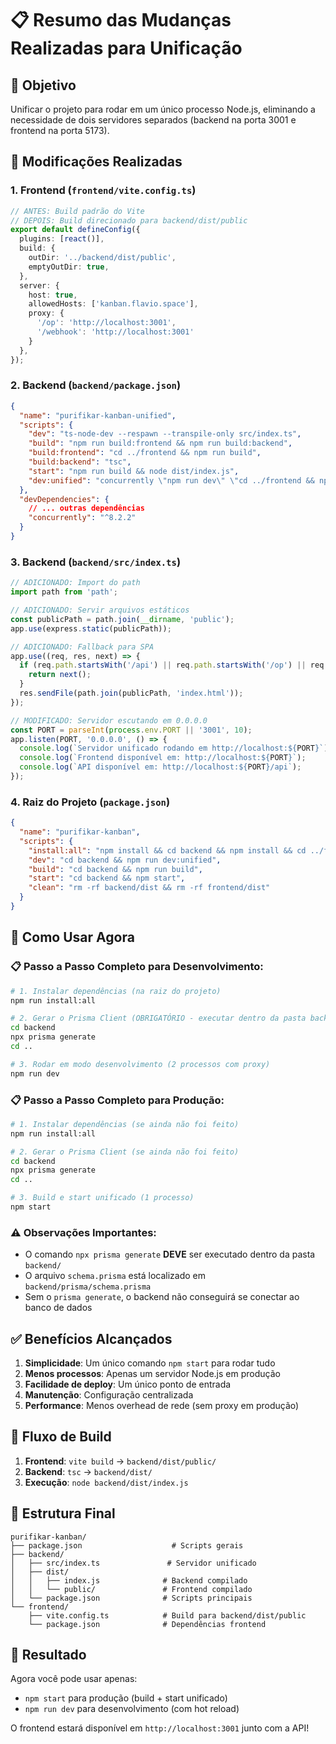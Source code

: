 # 📋 Resumo das Mudanças Realizadas para Unificação

## 🎯 Objetivo
Unificar o projeto para rodar em um único processo Node.js, eliminando a necessidade de dois servidores separados (backend na porta 3001 e frontend na porta 5173).

## 🔧 Modificações Realizadas

### 1. **Frontend (`frontend/vite.config.ts`)**
```typescript
// ANTES: Build padrão do Vite
// DEPOIS: Build direcionado para backend/dist/public
export default defineConfig({
  plugins: [react()],
  build: {
    outDir: '../backend/dist/public',
    emptyOutDir: true,
  },
  server: {
    host: true,
    allowedHosts: ['kanban.flavio.space'],
    proxy: {
      '/op': 'http://localhost:3001',
      '/webhook': 'http://localhost:3001'
    }
  },
});
```

### 2. **Backend (`backend/package.json`)**
```json
{
  "name": "purifikar-kanban-unified",
  "scripts": {
    "dev": "ts-node-dev --respawn --transpile-only src/index.ts",
    "build": "npm run build:frontend && npm run build:backend",
    "build:frontend": "cd ../frontend && npm run build",
    "build:backend": "tsc",
    "start": "npm run build && node dist/index.js",
    "dev:unified": "concurrently \"npm run dev\" \"cd ../frontend && npm run dev\""
  },
  "devDependencies": {
    // ... outras dependências
    "concurrently": "^8.2.2"
  }
}
```

### 3. **Backend (`backend/src/index.ts`)**
```typescript
// ADICIONADO: Import do path
import path from 'path';

// ADICIONADO: Servir arquivos estáticos
const publicPath = path.join(__dirname, 'public');
app.use(express.static(publicPath));

// ADICIONADO: Fallback para SPA
app.use((req, res, next) => {
  if (req.path.startsWith('/api') || req.path.startsWith('/op') || req.path.startsWith('/webhook')) {
    return next();
  }
  res.sendFile(path.join(publicPath, 'index.html'));
});

// MODIFICADO: Servidor escutando em 0.0.0.0
const PORT = parseInt(process.env.PORT || '3001', 10);
app.listen(PORT, '0.0.0.0', () => {
  console.log(`Servidor unificado rodando em http://localhost:${PORT}`);
  console.log(`Frontend disponível em: http://localhost:${PORT}`);
  console.log(`API disponível em: http://localhost:${PORT}/api`);
});
```

### 4. **Raiz do Projeto (`package.json`)**
```json
{
  "name": "purifikar-kanban",
  "scripts": {
    "install:all": "npm install && cd backend && npm install && cd ../frontend && npm install",
    "dev": "cd backend && npm run dev:unified",
    "build": "cd backend && npm run build",
    "start": "cd backend && npm start",
    "clean": "rm -rf backend/dist && rm -rf frontend/dist"
  }
}
```

## 🚀 Como Usar Agora

### 📋 Passo a Passo Completo para Desenvolvimento:
```bash
# 1. Instalar dependências (na raiz do projeto)
npm run install:all

# 2. Gerar o Prisma Client (OBRIGATÓRIO - executar dentro da pasta backend)
cd backend
npx prisma generate
cd ..

# 3. Rodar em modo desenvolvimento (2 processos com proxy)
npm run dev
```

### 📋 Passo a Passo Completo para Produção:
```bash
# 1. Instalar dependências (se ainda não foi feito)
npm run install:all

# 2. Gerar o Prisma Client (se ainda não foi feito)
cd backend
npx prisma generate
cd ..

# 3. Build e start unificado (1 processo)
npm start
```

### ⚠️ Observações Importantes:
- O comando `npx prisma generate` **DEVE** ser executado dentro da pasta `backend/`
- O arquivo `schema.prisma` está localizado em `backend/prisma/schema.prisma`
- Sem o `prisma generate`, o backend não conseguirá se conectar ao banco de dados

## ✅ Benefícios Alcançados

1. **Simplicidade**: Um único comando `npm start` para rodar tudo
2. **Menos processos**: Apenas um servidor Node.js em produção
3. **Facilidade de deploy**: Um único ponto de entrada
4. **Manutenção**: Configuração centralizada
5. **Performance**: Menos overhead de rede (sem proxy em produção)

## 🔄 Fluxo de Build

1. **Frontend**: `vite build` → `backend/dist/public/`
2. **Backend**: `tsc` → `backend/dist/`
3. **Execução**: `node backend/dist/index.js`

## 📁 Estrutura Final

```
purifikar-kanban/
├── package.json                    # Scripts gerais
├── backend/
│   ├── src/index.ts               # Servidor unificado
│   ├── dist/
│   │   ├── index.js              # Backend compilado
│   │   └── public/               # Frontend compilado
│   └── package.json              # Scripts principais
└── frontend/
    ├── vite.config.ts            # Build para backend/dist/public
    └── package.json              # Dependências frontend
```

## 🎉 Resultado

Agora você pode usar apenas:
- `npm start` para produção (build + start unificado)
- `npm run dev` para desenvolvimento (com hot reload)

O frontend estará disponível em `http://localhost:3001` junto com a API!

